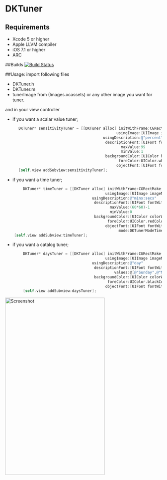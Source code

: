 DKTuner
=======
## Requirements
* Xcode 5 or higher
* Apple LLVM compiler
* iOS 7.1 or higher
* ARC

##Builds
[![Build Status](https://travis-ci.org/dursunkoc/DKTuner.svg?branch=master)](https://travis-ci.org/dursunkoc/DKTuner)

##Usage:
import following files
  * DKTuner.h
  * DKTuner.m
  * tunerImage from (Images.xcassets) or any other image you want for tuner.
  
  and in your view controller
  
  * if you want a scalar value tuner;
```objective-c
      DKTuner* sensitivityTuner = [[DKTuner alloc] initWithFrame:CGRectMake(40, 80, 120, 120)
                                                  usingImage:[UIImage imageNamed:@"tunerImage"]
                                            usingDescription:@"percent"
                                             descriptionFont:[UIFont fontWithName:@"Arial" size:10]
                                                    maxValue:99
                                                    minValue:1
                                             backgroundColor:[UIColor blackColor]
                                                   foreColor:UIColor.whiteColor
                                                  objectFont:[UIFont fontWithName:@"Arial" size:30]];
      [self.view addSubview:sensitivityTuner];
```

  * if you want a time tuner;
```objective-c
        DKTuner* timeTuner = [[DKTuner alloc] initWithFrame:CGRectMake(160, 80, 120, 120)
                                             usingImage:[UIImage imageNamed:@"tunerImage"]
                                       usingDescription:@"mins:secs"
                                        descriptionFont:[UIFont fontWithName:@"Arial" size:10]
                                               maxValue:(60*60)-1
                                               minValue:0
                                        backgroundColor:[UIColor colorWithRed:119.0/255.0 green:144.0/255.0 blue:189.0/255 alpha:1]
                                              foreColor:UIColor.redColor
                                             objectFont:[UIFont fontWithName:@"Arial" size:30]
                                                   mode:DKTunerModeTime];
    [self.view addSubview:timeTuner];
```


  * if you want a catalog tuner;
```objective-c
        DKTuner* daysTuner = [[DKTuner alloc] initWithFrame:CGRectMake(40, 200, 240, 240)
                                             usingImage:[UIImage imageNamed:@"tunerImage"]
                                       usingDescription:@"day"
                                        descriptionFont:[UIFont fontWithName:@"Arial" size:16]
                                                 values:@[@"Sunday",@"Monday",@"Tuesday",@"Wednesday",@"Thursday",@"Friday",@"Saturday"]
                                        backgroundColor:[UIColor colorWithRed:126.0/255.0 green:168.0/255.0 blue:19.0/255 alpha:1]
                                              foreColor:UIColor.blackColor
                                             objectFont:[UIFont fontWithName:@"Arial" size:45]];
        [self.view addSubview:daysTuner];
```

<img src="https://s3.amazonaws.com/cocoacontrols_production/uploads/control_image/image/3976/iOS_Simulator_Screen_shot_Jun_13__2014__1.04.37_AM.png" alt="Screenshot" width="320" height="568" />
